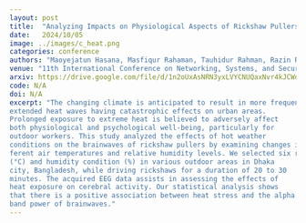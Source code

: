 ```yaml
---
layout: post
title:  "Analyzing Impacts on Physiological Aspects of Rickshaw Pullers due to Heat Exposure"
date:   2024/10/05
image: ../images/c_heat.png
categories: conference
authors: "Maoyejatun Hasana, Masfiqur Rahaman, Tauhidur Rahman, Razin Reaz Abedin, Md Toki Tahmid, Ishika Tarin, Sudipa Saha, Sutapa Dey Tithi, Zarin Tasnim Promi, Kazi Abdun Noor, Md Zahidul Islam Sanjid, Mahir Shahriar Dhrubo, Samira Akter, A. B. M. Alim Al Islam"
venue: "11th International Conference on Networking, Systems, and Security"
arxiv: https://drive.google.com/file/d/1n2oUxAsNRN3yxLVYCNUQaxNvr4kJCWo-/view
code: N/A
doi: N/A
excerpt: "The changing climate is anticipated to result in more frequent and
extended heat waves having catastrophic effects on urban areas.
Prolonged exposure to extreme heat is believed to adversely affect
both physiological and psychological well-being, particularly for
outdoor workers. This study analyzed the effects of hot weather
conditions on the brainwaves of rickshaw pullers by examining changes in EEG signals before and after driving rickshaws at dif-
ferent air temperatures and relative humidity levels. We selected six rickshaw pullers as participants for six levels of air temperature
(°C) and humidity condition (%) in various outdoor areas in Dhaka
city, Bangladesh, while driving rickshaws for a duration of 20 to 30
minutes. The acquired EEG data assists in assessing the effects of
heat exposure on cerebral activity. Our statistical analysis shows
that there is a positive association between heat stress and the alpha
band power of brainwaves."
---
```

